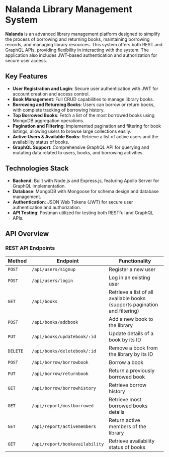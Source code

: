 # Nalanda Library Management System

**Nalanda** is an advanced library management platform designed to simplify the process of borrowing and returning books, maintaining borrowing records, and managing library resources. This system offers both REST and GraphQL APIs, providing flexibility in interacting with the system. The application also includes JWT-based authentication and authorization for secure user access.

## Key Features

- **User Registration and Login**: Secure user authentication with JWT for account creation and access control.
- **Book Management**: Full CRUD capabilities to manage library books.
- **Borrowing and Returning Books**: Users can borrow or return books, with complete tracking of borrowing history.
- **Top Borrowed Books**: Fetch a list of the most borrowed books using MongoDB aggregation operations.
- **Pagination and Filtering**: Implemented pagination and filtering for book listings, allowing users to browse large collections easily.
- **Active Users & Available Books**: Retrieve a list of active users and the availability status of books.
- **GraphQL Support**: Comprehensive GraphQL API for querying and mutating data related to users, books, and borrowing activities.

## Technologies Stack

- **Backend**: Built with Node.js and Express.js, featuring Apollo Server for GraphQL implementation.
- **Database**: MongoDB with Mongoose for schema design and database management.
- **Authentication**: JSON Web Tokens (JWT) for secure user authentication and authorization.
- **API Testing**: Postman utilized for testing both RESTful and GraphQL APIs.

## API Overview

### REST API Endpoints

| Method   | Endpoint                        | Functionality                                     |
|----------|----------------------------------|---------------------------------------------------|
| `POST`   | `/api/users/signup`              | Register a new user                               |
| `POST`   | `/api/users/login`               | Log in an existing user                           |
| `GET`    | `/api/books`                     | Retrieve a list of all available books (supports pagination and filtering) |
| `POST`   | `/api/books/addbook`             | Add a new book to the library                     |
| `PUT`    | `/api/books/updatebook/:id`      | Update details of a book by its ID                |
| `DELETE` | `/api/books/deletebook/:id`      | Remove a book from the library by its ID          |
| `POST`   | `/api/borrow/borrowbook`         | Borrow a book                                     |
| `PUT`    | `/api/borrow/returnbook`         | Return a previously borrowed book                 |
| `GET`    | `/api/borrow/borrowhistory`      | Retrieve borrow history                           |
| `GET`    | `/api/report/mostborrowed`       | Retrieve most borrowed books details              |
| `GET`    | `/api/report/activemembers`      | Return active members of the library              |
| `GET`    | `/api/report/bookavailability`   | Retrieve availability status of books  


